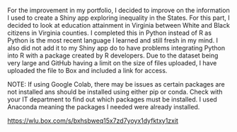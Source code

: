 For the improvement in my portfolio, I decided to improve on the information I used to create a Shiny app exploring inequality in the States. 
For this part, I decided to look at education attainment in Virginia between White and Black citizens in Virginia counties. I completed this in Python instead of R as Python
is the most recent language I learned and still fresh in my mind. I also did not add it to my Shiny app do to have problems integrating Python into R with a package created by R developers.
Due to the dataset being very large and GitHub having a limit on the size of files uploaded, I have uploaded the file to Box and included a link for access.

NOTE: If using Google Colab, there may be issues as certain packages are not installed ans should be installed using either pip or conda. Check with your IT department to find out which packages must be installed. I used Anaconda meaning the packages I needed were already installed.

https://wlu.box.com/s/bxhsbweq15x7zd7yoyx1dyfktxy1zxit
